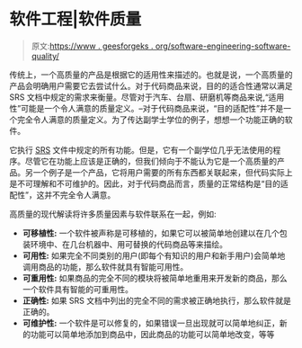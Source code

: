 # 软件工程|软件质量

> 原文:[https://www . geesforgeks . org/software-engineering-software-quality/](https://www.geeksforgeeks.org/software-engineering-software-quality/)

传统上，一个高质量的产品是根据它的适用性来描述的。也就是说，一个高质量的产品会明确用户需要它去尝试什么。对于代码商品来说，目的的适合性通常以满足 SRS 文档中规定的需求来衡量。尽管对于汽车、台扇、研磨机等商品来说,“适用性”可能是一个令人满意的质量定义。–对于代码商品来说，“目的适配性”并不是一个完全令人满意的质量定义。为了传达副学士学位的例子，想想一个功能正确的软件。

它执行 [SRS](https://www.geeksforgeeks.org/software-engineering-quality-characteristics-of-a-good-srs/) 文件中规定的所有功能。但是，它有一个副学位几乎无法使用的程序。尽管它在功能上应该是正确的，但我们倾向于不能认为它是一个高质量的产品。另一个例子是一个产品，它将用户需要的所有东西都关联起来，但代码实际上是不可理解和不可维护的。因此，对于代码商品而言，质量的正常结构是“目的适配性”，这并不完全令人满意。

高质量的现代解读将许多质量因素与软件联系在一起，例如:

*   **可移植性:**
    一个软件被声称是可移植的，如果它可以被简单地创建以在几个包装环境中、在几台机器中、用可替换的代码商品等来描绘。
*   **可用性:**
    如果完全不同类别的用户(即每个有知识的用户和新手用户)会简单地调用商品的功能，那么软件就具有智能可用性。
*   **可重用性:**
    如果商品的完全不同的模块将被简单地重用来开发新的商品，那么一个软件具有智能的可重用性。
*   **正确性:**
    如果 SRS 文档中列出的完全不同的需求被正确地执行，那么软件就是正确的。
*   **可维护性:**
    一个软件是可以修复的，如果错误一旦出现就可以简单地纠正，新的功能可以简单地添加到商品中，因此商品的功能可以简单地改变，等等
